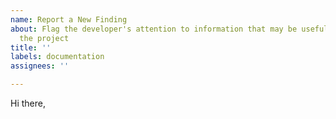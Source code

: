 ```yaml
---
name: Report a New Finding
about: Flag the developer's attention to information that may be useful in building
  the project
title: ''
labels: documentation
assignees: ''

---
```


Hi there,
